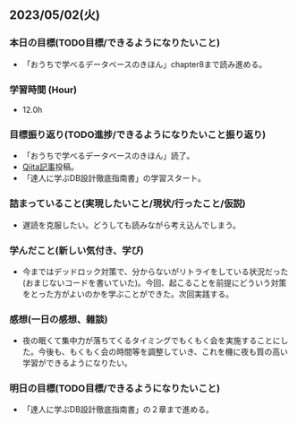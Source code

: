 ## 2023/05/02(火)

### 本日の目標(TODO目標/できるようになりたいこと)

- 「おうちで学べるデータベースのきほん」chapter8まで読み進める。

### 学習時間 (Hour)

- 12.0h

### 目標振り返り(TODO進捗/できるようになりたいこと振り返り)

- 「おうちで学べるデータベースのきほん」読了。
- [Qiita記事](https://qiita.com/yanagiii/items/261d29ff8d99c1d5f9ca)投稿。
- 「達人に学ぶDB設計徹底指南書」の学習スタート。

### 詰まっていること(実現したいこと/現状/行ったこと/仮説)

- 遅読を克服したい。どうしても読みながら考え込んでしまう。

### 学んだこと(新しい気付き、学び)

- 今まではデッドロック対策で、分からないがリトライをしている状況だった(おまじないコードを書いていた)。今回、起こることを前提にどういう対策をとった方がよいのかを学ぶことができた。次回実践する。

### 感想(一日の感想、雜談)

- 夜の眠くて集中力が落ちてくるタイミングでもくもく会を実施することにした。今後も、もくもく会の時間等を調整していき、これを機に夜も質の高い学習ができるようになりたい。

### 明日の目標(TODO目標/できるようになりたいこと)

- 「達人に学ぶDB設計徹底指南書」の２章まで進める。
